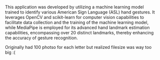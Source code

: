 This application was developed by utilizing a machine learning model trained to identify various American Sign Language (ASL) hand gestures. It leverages OpenCV and scikit-learn for computer vision capabilities to facilitate data collection and the training of the machine learning model, while MediaPipe is employed for its advanced hand landmark estimation capabilities, encompassing over 20 distinct landmarks, thereby enhancing the accuracy of gesture recognition. 

Originally had 100 photso for each letter but realized filesize was way too big :(




